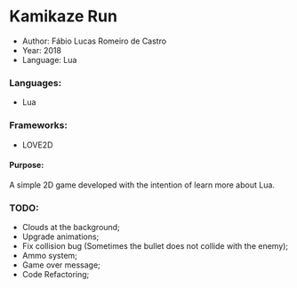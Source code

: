 # Kamikaze Run
- Author: Fábio Lucas Romeiro de Castro
- Year: 2018
- Language: Lua

### Languages:
- Lua

### Frameworks:
- LOVE2D

#### Purpose:
A simple 2D game developed with the intention of learn more about Lua.

### TODO:
- Clouds at the background;
- Upgrade animations;
- Fix collision bug (Sometimes the bullet does not collide with the enemy);
- Ammo system;
- Game over message;
- Code Refactoring;
